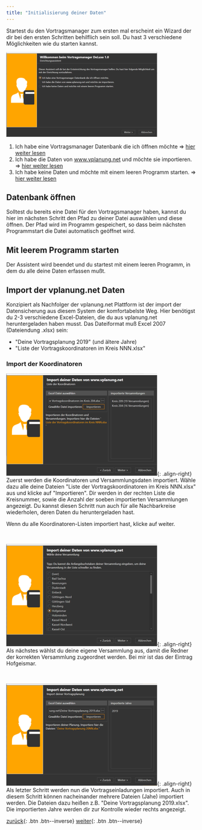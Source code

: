 ```yaml
---
title: "Initialisierung deiner Daten"
---
```


Startest du den Vortragsmanager zum ersten mal erscheint ein Wizard der dir bei den ersten Schritten behilflich sein soll.
Du hast 3 verschiedene Möglichkeiten wie du starten kannst.

 ![Wizard Auswahl](images/installation_wizard_01.png)

 1. Ich habe eine Vortragsmanager Datenbank die ich öffnen möchte ⇒ [hier weiter lesen](#datenbank-öffnen)
 1. Ich habe die Daten von www.vplanung.net und möchte sie importieren. ⇒ [hier weiter lesen](#import-der-vplanung.net-daten)
 1. Ich habe keine Daten und möchte mit einem leeren Programm starten. ⇒ [hier weiter lesen](#mit-leerem-programm-starten)

## Datenbank öffnen ##
Solltest du bereits eine Datei für den Vortragsmanager haben, kannst du hier im nächsten Schritt den Pfad zu deiner Datei auswählen und diese öffnen. Der Pfad wird im Programm gespeichert, so dass beim nächsten Programmstart die Datei automatisch geöffnet wird.

## Mit leerem Programm starten ##

Der Assistent wird beendet und du startest mit einem leeren Programm, in dem du alle deine Daten erfassen mußt.

## Import der vplanung.net Daten ##

Konzipiert als Nachfolger der vplanung.net Plattform ist der import der Datensicherung aus diesem System der komfortabelste Weg.
Hier benötigst du 2-3 verschiedene Excel-Dateien, die du aus vplanung.net heruntergeladen haben musst. Das Dateiformat muß Excel 2007 (Dateiendung .xlsx) sein:

* "Deine Vortragsplanung 2019" (und ältere Jahre)
* "Liste der Vortragskoordinatoren im Kreis NNN.xlsx"

### Import der Koordinatoren ###

![Import der Versammlungs- und Koordinatoren Daten](images/installation_wizard_02.png){: .align-right}
Zuerst werden die Koordinatoren und Versammlungsdaten importiert. Wähle dazu alle deine Dateien "Liste der Vortragskoordinatoren im Kreis NNN.xlsx" aus und klicke auf "Importieren". Dir werden in der rechten Liste die Kreisnummer, sowie die Anzahl der soeben importierten Versammlungen angezeigt. Du kannst diesen Schritt nun auch für alle Nachbarkreise wiederholen, deren Daten du heruntergeladen hast.

Wenn du alle Koordinatoren-Listen importiert hast, klicke auf weiter.

<br clear="all" />

![Auswahl der eigenen Versammlung](images/installation_wizard_03.png){: .align-right}
Als nächstes wählst du deine eigene Versammlung aus, damit die Redner der korrekten Versammlung zugeordnet werden. 
Bei mir ist das der Eintrag Hofgeismar.

<br clear="all" />

![Import der Vortragsbuchungen](images/installation_wizard_04.png){: .align-right}
Als letzter Schritt werden nun die Vortragseinladungen importiert. Auch in diesem Schritt können nacheinander mehrere Dateien (Jahe) importiert werden.
Die Dateien dazu heißen z.B. "Deine Vortragsplanung 2019.xlsx". 
Die importierten Jahre werden dir zur Kontrolle wieder rechts angezeigt.


[zurück](Installation.md){: .btn .btn--inverse}  [weiter](MeinPlan.md){: .btn .btn--inverse}